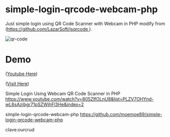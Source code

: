 # simple-login-qrcode-webcam-php
Just simple login using QR Code Scanner with Webcam in PHP modify from  ([https://github.com/LazarSoft/jsqrcode ](https://github.com/LazarSoft/jsqrcode )).

![qr-code](momo-qrcode.png)

# Demo
([Youtube Here](https://www.youtube.com/watch?v=805ZlfOLnU8))

([Visit Here](https://login-qrcode-webcam.herokuapp.com/))

Simple Login Using Webcam QR Code Scanner in PHP
https://www.youtube.com/watch?v=805ZlfOLnU8&list=PLZV7OHYnd-wL6sAzjbgr71pSZWjhFl3He&index=2

simple-login-qrcode-webcam-php
https://github.com/moemoe89/simple-login-qrcode-webcam-php

clave:ourcrud